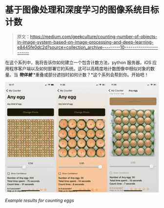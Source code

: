 # 基于图像处理和深度学习的图像系统目标计数

> 原文：<https://medium.com/geekculture/counting-number-of-objects-in-image-system-based-on-image-processing-and-deep-learning-e8445fe0dc2d?source=collection_archive---------10----------------------->

在这个系列中，我将告诉你如何建立一个包含计数方法，python 服务器，iOS 应用程序客户端以及如何部署它的系统。这可以高精度地计数图像中相似对象的数量。当 ***物体被*** *重叠或部分遮挡时如何计数？*这个系列会帮到你。开始吧！

![](img/bb0102f8e2658ec5911b6fc0fe1f82fa.png)

*Example results for counting eggs*